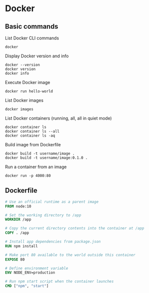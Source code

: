 # Docker

## Basic commands

List Docker CLI commands

```console
docker
```

Display Docker version and info

```console
docker --version
docker version
docker info
```

Execute Docker image

```console
docker run hello-world
```

List Docker images

```console
docker images
```

List Docker containers (running, all, all in quiet mode)

```console
docker container ls
docker container ls --all
docker container ls -aq
```

Build image from Dockerfile

```console
docker build -t username/image .
docker build -t username/image:0.1.0 .
```

Run a container from an image

```console
docker run -p 4000:80
```

## Dockerfile

```Dockerfile
# Use an official runtime as a parent image
FROM node:10

# Set the working directory to /app
WORKDIR /app

# Copy the current directory contents into the container at /app
COPY . /app

# Install app dependencies from package.json
RUN npm install

# Make port 80 available to the world outside this container
EXPOSE 80

# Define environment variable
ENV NODE_ENV=production

# Run npm start script when the container launches
CMD ["npm", "start"]
```

